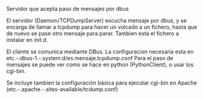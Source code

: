 Servidor que acepta paso de mensajes por dbus

El servidor (Daemon/TCPDumpServer) escucha mensaje por dbus, y se encarga de llamar a tcpdump para hacer un volcado a un fichero, hasta que de nuevo se pase otro mensaje para parar. Tambien está el fichero a instalar en init.d.

El cliente se comunica mediante DBus. La configuracion necesaria esta en etc.-.dbus-1.-.system.d/es.mensaje.tcpdump.conf
Para el paso de mensajes se puede ver como se hace en python (PythonClient), o usar los cgi-bin.

Se incluye tambien la configuración básica para ejecutar cgi-bin en Apache (etc.-.apache.-.sites-available/tcdump.conf)
